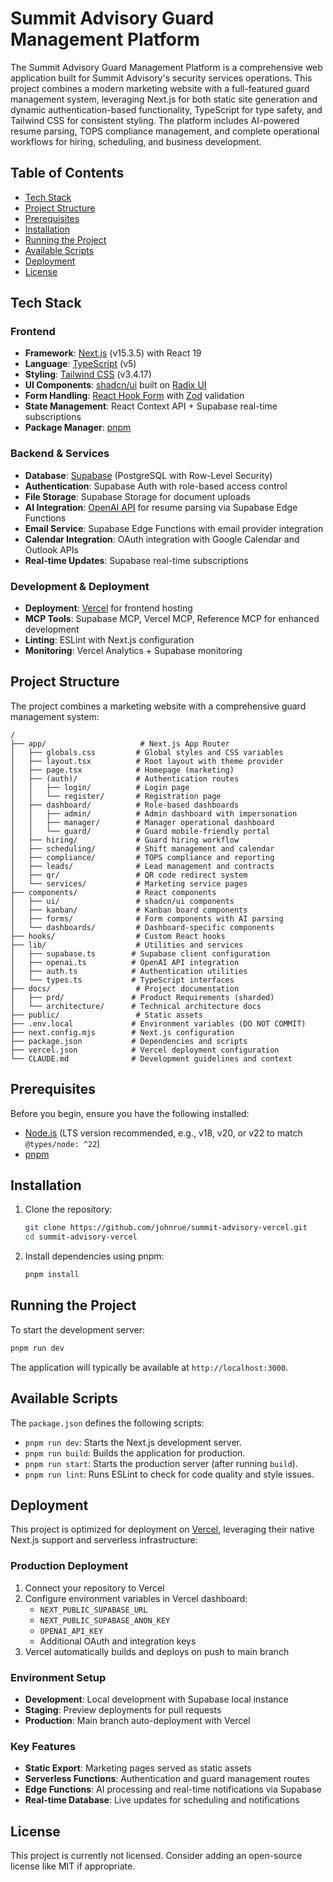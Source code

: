 # Summit Advisory Guard Management Platform

The Summit Advisory Guard Management Platform is a comprehensive web application built for Summit Advisory's security services operations. This project combines a modern marketing website with a full-featured guard management system, leveraging Next.js for both static site generation and dynamic authentication-based functionality, TypeScript for type safety, and Tailwind CSS for consistent styling. The platform includes AI-powered resume parsing, TOPS compliance management, and complete operational workflows for hiring, scheduling, and business development.

## Table of Contents

-   [Tech Stack](#tech-stack)
-   [Project Structure](#project-structure)
-   [Prerequisites](#prerequisites)
-   [Installation](#installation)
-   [Running the Project](#running-the-project)
-   [Available Scripts](#available-scripts)
-   [Deployment](#deployment)
-   [License](#license)

## Tech Stack

### Frontend
-   **Framework**: [Next.js](https://nextjs.org/) (v15.3.5) with React 19
-   **Language**: [TypeScript](https://www.typescriptlang.org/) (v5)
-   **Styling**: [Tailwind CSS](https://tailwindcss.com/) (v3.4.17)
-   **UI Components**: [shadcn/ui](https://ui.shadcn.com/) built on [Radix UI](https://www.radix-ui.com/)
-   **Form Handling**: [React Hook Form](https://react-hook-form.com/) with [Zod](https://zod.dev/) validation
-   **State Management**: React Context API + Supabase real-time subscriptions
-   **Package Manager**: [pnpm](https://pnpm.io/)

### Backend & Services
-   **Database**: [Supabase](https://supabase.com/) (PostgreSQL with Row-Level Security)
-   **Authentication**: Supabase Auth with role-based access control
-   **File Storage**: Supabase Storage for document uploads
-   **AI Integration**: [OpenAI API](https://openai.com/) for resume parsing via Supabase Edge Functions
-   **Email Service**: Supabase Edge Functions with email provider integration
-   **Calendar Integration**: OAuth integration with Google Calendar and Outlook APIs
-   **Real-time Updates**: Supabase real-time subscriptions

### Development & Deployment
-   **Deployment**: [Vercel](https://vercel.com/) for frontend hosting
-   **MCP Tools**: Supabase MCP, Vercel MCP, Reference MCP for enhanced development
-   **Linting**: ESLint with Next.js configuration
-   **Monitoring**: Vercel Analytics + Supabase monitoring

## Project Structure

The project combines a marketing website with a comprehensive guard management system:

```
/
├── app/                     # Next.js App Router
│   ├── globals.css         # Global styles and CSS variables
│   ├── layout.tsx          # Root layout with theme provider
│   ├── page.tsx            # Homepage (marketing)
│   ├── (auth)/             # Authentication routes
│   │   ├── login/          # Login page
│   │   └── register/       # Registration page
│   ├── dashboard/          # Role-based dashboards
│   │   ├── admin/          # Admin dashboard with impersonation
│   │   ├── manager/        # Manager operational dashboard
│   │   └── guard/          # Guard mobile-friendly portal
│   ├── hiring/             # Guard hiring workflow
│   ├── scheduling/         # Shift management and calendar
│   ├── compliance/         # TOPS compliance and reporting
│   ├── leads/              # Lead management and contracts
│   ├── qr/                 # QR code redirect system
│   └── services/           # Marketing service pages
├── components/             # React components
│   ├── ui/                 # shadcn/ui components
│   ├── kanban/             # Kanban board components
│   ├── forms/              # Form components with AI parsing
│   └── dashboards/         # Dashboard-specific components
├── hooks/                  # Custom React hooks
├── lib/                    # Utilities and services
│   ├── supabase.ts        # Supabase client configuration
│   ├── openai.ts          # OpenAI API integration
│   ├── auth.ts            # Authentication utilities
│   └── types.ts           # TypeScript interfaces
├── docs/                   # Project documentation
│   ├── prd/               # Product Requirements (sharded)
│   └── architecture/      # Technical architecture docs
├── public/                 # Static assets
├── .env.local             # Environment variables (DO NOT COMMIT)
├── next.config.mjs        # Next.js configuration
├── package.json           # Dependencies and scripts
├── vercel.json            # Vercel deployment configuration
└── CLAUDE.md              # Development guidelines and context
```

## Prerequisites

Before you begin, ensure you have the following installed:

-   [Node.js](https://nodejs.org/) (LTS version recommended, e.g., v18, v20, or v22 to match `@types/node: ^22`)
-   [pnpm](https://pnpm.io/installation)

## Installation

1.  Clone the repository:
    ```bash
    git clone https://github.com/johnrue/summit-advisory-vercel.git
    cd summit-advisory-vercel
    ```
2.  Install dependencies using pnpm:
    ```bash
    pnpm install
    ```

## Running the Project

To start the development server:

```bash
pnpm run dev
```

The application will typically be available at `http://localhost:3000`.

## Available Scripts

The `package.json` defines the following scripts:

-   `pnpm run dev`: Starts the Next.js development server.
-   `pnpm run build`: Builds the application for production.
-   `pnpm run start`: Starts the production server (after running `build`).
-   `pnpm run lint`: Runs ESLint to check for code quality and style issues.

## Deployment

This project is optimized for deployment on [Vercel](https://vercel.com/), leveraging their native Next.js support and serverless infrastructure:

### Production Deployment
1. Connect your repository to Vercel
2. Configure environment variables in Vercel dashboard:
   - `NEXT_PUBLIC_SUPABASE_URL`
   - `NEXT_PUBLIC_SUPABASE_ANON_KEY`
   - `OPENAI_API_KEY`
   - Additional OAuth and integration keys
3. Vercel automatically builds and deploys on push to main branch

### Environment Setup
- **Development**: Local development with Supabase local instance
- **Staging**: Preview deployments for pull requests
- **Production**: Main branch auto-deployment with Vercel

### Key Features
- **Static Export**: Marketing pages served as static assets
- **Serverless Functions**: Authentication and guard management routes
- **Edge Functions**: AI processing and real-time notifications via Supabase
- **Real-time Database**: Live updates for scheduling and notifications

## License

This project is currently not licensed. Consider adding an open-source license like MIT if appropriate.
